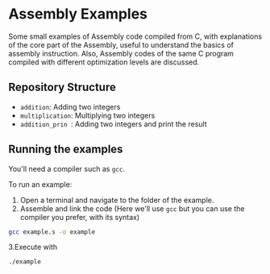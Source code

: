 # Assembly Examples


Some small examples of Assembly code compiled from C, with explanations of the core part of the Assembly, useful to understand the basics of assembly instruction.
Also, Assembly codes of the same C program compiled with different optimization levels are discussed.

## Repository Structure

- `addition`: Adding two integers
- `multiplication`: Multiplying two integers
- `addition_prin `: Adding two integers and print the result

## Running the examples

You'll need a compiler such as `gcc`.

To run an example:
1. Open a terminal and navigate to the folder of the example.
2. Assemble and link the code (Here we'll use `gcc` but you can use the compiler you prefer, with its syntax)
```bash
gcc example.s -o example
```
3.Execute with
 ```bash
 ./example
```

  
